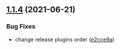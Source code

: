 ## [1.1.4](https://github.com/ziv/marked-terminal-renderer/compare/v1.1.3...v1.1.4) (2021-06-21)


### Bug Fixes

* change release plugins order ([e2cce9a](https://github.com/ziv/marked-terminal-renderer/commit/e2cce9aab8c5474299b2c7b2da42df60dcccd1a3))
